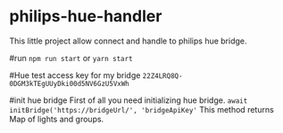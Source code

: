 # philips-hue-handler
This little project allow connect and handle to philips hue bridge.

#run
`npm run start` or `yarn start`

#Hue test access key for my bridge
`22Z4LRQ8Q-0DGM3kTEgUUyDki00d5NV6GzU5VxWh`

#init hue bridge
First of all you need initializing hue bridge.
`await initBridge('https://bridgeUrl/', 'bridgeApiKey'`
This method returns Map of lights and groups.
